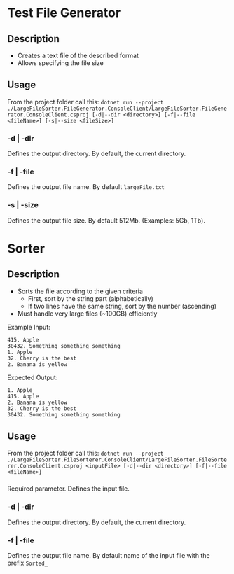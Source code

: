 # Test File Generator
## Description
- Creates a text file of the described format
- Allows specifying the file size

## Usage
From the project folder call this:
`dotnet run --project ./LargeFileSorter.FileGenerator.ConsoleClient/LargeFileSorter.FileGenerator.ConsoleClient.csproj [-d|--dir <directory>] [-f|--file <fileName>] [-s|--size <fileSize>]`

### -d | -dir <directory>
Defines the output directory. By default, the current directory.

### -f | -file <fileName>
Defines the output file name. By default `largeFile.txt`

### -s | -size <fileSize>
Defines the output file size. By default 512Mb. (Examples: 5Gb, 1Tb).

# Sorter
## Description
- Sorts the file according to the given criteria
  - First, sort by the string part (alphabetically)
  - If two lines have the same string, sort by the number (ascending)
- Must handle very large files (~100GB) efficiently

Example Input:
```
415. Apple
30432. Something something something
1. Apple
32. Cherry is the best
2. Banana is yellow
```

Expected Output:
```
1. Apple
415. Apple
2. Banana is yellow
32. Cherry is the best
30432. Something something something
```

## Usage
From the project folder call this:
`dotnet run --project ./LargeFileSorter.FileSorterer.ConsoleClient/LargeFileSorter.FileSorterer.ConsoleClient.csproj <inputFile> [-d|--dir <directory>] [-f|--file <fileName>]`

### <inputFile>
Required parameter. Defines the input file.

### -d | -dir <directory>
Defines the output directory. By default, the current directory.

### -f | -file <fileName>
Defines the output file name. By default name of the input file with the prefix `Sorted_`
